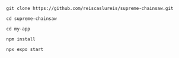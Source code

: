 ```
git clone https://github.com/reiscaslureis/supreme-chainsaw.git
```

```
cd supreme-chainsaw
```

```
cd my-app
```

```
npm install
```

```
npx expo start
```
